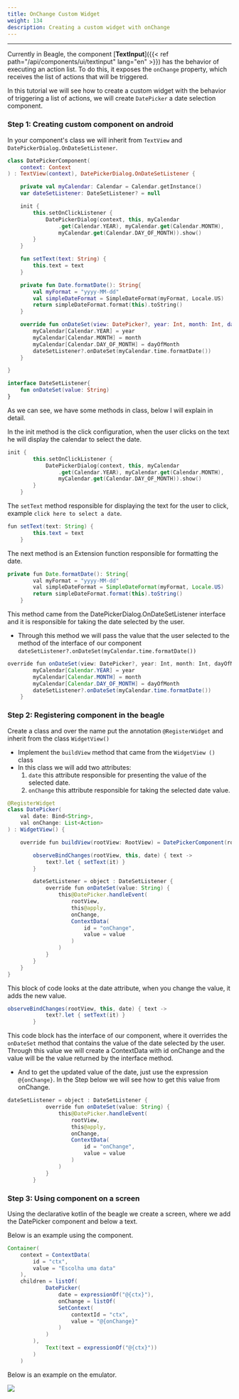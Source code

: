 ```yaml
---
title: OnChange Custom Widget
weight: 134
description: Creating a custom widget with onChange
---
```


---

Currently in Beagle, the component [**TextInput**]({{< ref path="/api/components/ui/textinput" lang="en" >}}) has the behavior of executing an action list. To do this, it exposes the `onChange` property, which receives the list of actions that will be triggered.

In this tutorial we will see how to create a custom widget with the behavior of triggering a list of actions, we will create `DatePicker` a date selection component.

### Step 1: Creating custom component on android

In your component's class we will inherit from `TextView` and `DatePickerDialog.OnDateSetListener`.

```kotlin
class DatePickerComponent(
    context: Context
) : TextView(context), DatePickerDialog.OnDateSetListener {

    private val myCalendar: Calendar = Calendar.getInstance()
    var dateSetListener: DateSetListener? = null

    init {
        this.setOnClickListener {
            DatePickerDialog(context, this, myCalendar
                .get(Calendar.YEAR), myCalendar.get(Calendar.MONTH),
                myCalendar.get(Calendar.DAY_OF_MONTH)).show()
        }
    }

    fun setText(text: String) {
        this.text = text
    }

    private fun Date.formatDate(): String{
        val myFormat = "yyyy-MM-dd"
        val simpleDateFormat = SimpleDateFormat(myFormat, Locale.US)
        return simpleDateFormat.format(this).toString()
    }

    override fun onDateSet(view: DatePicker?, year: Int, month: Int, dayOfMonth: Int) {
        myCalendar[Calendar.YEAR] = year
        myCalendar[Calendar.MONTH] = month
        myCalendar[Calendar.DAY_OF_MONTH] = dayOfMonth
        dateSetListener?.onDateSet(myCalendar.time.formatDate())
    }

}

interface DateSetListener{
    fun onDateSet(value: String)
}
```

As we can see, we have some methods in class, below I will explain in detail.
 
In the init method is the click configuration, when the user clicks on the text he will display the calendar to select the date.

```kotlin
init {
        this.setOnClickListener {
            DatePickerDialog(context, this, myCalendar
                .get(Calendar.YEAR), myCalendar.get(Calendar.MONTH),
                myCalendar.get(Calendar.DAY_OF_MONTH)).show()
        }
    }
```

The `setText` method responsible for displaying the text for the user to click, example `click here to select a date`.

```java
fun setText(text: String) {
        this.text = text
    }
```

The next method is an Extension function responsible for formatting the date.

```java
private fun Date.formatDate(): String{
        val myFormat = "yyyy-MM-dd"
        val simpleDateFormat = SimpleDateFormat(myFormat, Locale.US)
        return simpleDateFormat.format(this).toString()
    }
```

This method came from the DatePickerDialog.OnDateSetListener interface and it is responsible for taking the date selected by the user.

* Through this method we will pass the value that the user selected to the method of the interface of our component `dateSetListener?.onDateSet(myCalendar.time.formatDate())`

```java
override fun onDateSet(view: DatePicker?, year: Int, month: Int, dayOfMonth: Int) {
        myCalendar[Calendar.YEAR] = year
        myCalendar[Calendar.MONTH] = month
        myCalendar[Calendar.DAY_OF_MONTH] = dayOfMonth
        dateSetListener?.onDateSet(myCalendar.time.formatDate())
    }
```

### Step 2: Registering component in the beagle

Create a class and over the name put the annotation `@RegisterWidget` and inherit from the class `WidgetView()`
* Implement the `buildView` method that came from the `WidgetView ()` class
* In this class we will add two attributes:
    1. `date` this attribute responsible for presenting the value of the selected date.
    2. `onChange` this attribute responsible for taking the selected date value.


```java
@RegisterWidget
class DatePicker(
    val date: Bind<String>,
    val onChange: List<Action>
) : WidgetView() {

    override fun buildView(rootView: RootView) = DatePickerComponent(rootView.getContext()).apply {

        observeBindChanges(rootView, this, date) { text ->
            text?.let { setText(it) }
        }

        dateSetListener = object : DateSetListener {
            override fun onDateSet(value: String) {
                this@DatePicker.handleEvent(
                    rootView,
                    this@apply,
                    onChange,
                    ContextData(
                        id = "onChange",
                        value = value
                    )
                )
            }
        }
    }
}
```

This block of code looks at the date attribute, when you change the value, it adds the new value.

```java
observeBindChanges(rootView, this, date) { text ->
            text?.let { setText(it) }
        }
```

This code block has the interface of our component, where it overrides the `onDateSet` method that contains the value of the date selected by the user. Through this value we will create a ContextData with id onChange and the value will be the value returned by the interface method.

* And to get the updated value of the date, just use the expression `@{onChange}`. In the Step below we will see how to get this value from onChange.


```java
dateSetListener = object : DateSetListener {
            override fun onDateSet(value: String) {
                this@DatePicker.handleEvent(
                    rootView,
                    this@apply,
                    onChange,
                    ContextData(
                        id = "onChange",
                        value = value
                    )
                )
            }
        }
```

### Step 3: Using component on a screen

Using the declarative kotlin of the beagle we create a screen, where we add the DatePicker component and below a text.

Below is an example using the component.

```java
Container(
    context = ContextData(
        id = "ctx",
        value = "Escolha uma data"
    ),
    children = listOf(
            DatePicker(
                date = expressionOf("@{ctx}"),
                onChange = listOf(
                SetContext(
                    contextId = "ctx",
                    value = "@{onChange}"
                )
            )
        ),
            Text(text = expressionOf("@{ctx}"))
        )
    )
```

Below is an example on the emulator.


![](/shared/date-picker-android.png)
